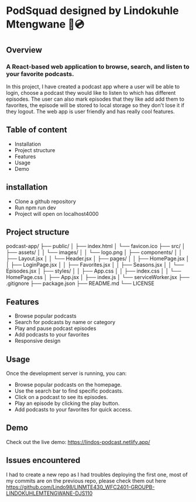 # PodSquad designed by Lindokuhle Mtengwane 🎵💿

## Overview

### A React-based web application to browse, search, and listen to your favorite podcasts.

In this project, I have created a podcast app where a user will be able to login, choose a podcast they would like to listen to which has different episodes. The user can also mark episodes that they like add add them to favorites, the episode will be stored to local storage so they don't lose it if they logout. The web app is user friendly and has really cool features.

## Table of content

- Installation
- Project structure
- Features
- Usage
- Demo

## installation

- Clone a github repository
- Run npm run dev
- Project will open on localhost4000

## Project structure

podcast-app/
├── public/
│ ├── index.html
│ └── favicon.ico
├── src/
│ ├── assets/
│ │ └── images/
│ │ └── logo.png
│ ├── components/
│ │ ├── Layout.jsx
│ │ └── Header.jsx
│ ├── pages/
│ │ ├── HomePage.jsx
│ │ ├── LoginPage.jsx
│ │ ├── Favorites.jsx
│ │ ├── Seasons.jsx
│ │ └── Episodes.jsx
│ ├── styles/
│ │ ├── App.css
│ │ ├── index.css
│ │ └── HomePage.css
│ ├── App.jsx
│ ├── index.js
│ └── serviceWorker.jsx
├── .gitignore
├── package.json
├── README.md
└── LICENSE

## Features

- Browse popular podcasts
- Search for podcasts by name or category
- Play and pause podcast episodes
- Add podcasts to your favorites
- Responsive design

## Usage

Once the development server is running, you can:

- Browse popular podcasts on the homepage.
- Use the search bar to find specific podcasts.
- Click on a podcast to see its episodes.
- Play an episode by clicking the play button.
- Add podcasts to your favorites for quick access.

## Demo

Check out the live demo: https://lindos-podcast.netlify.app/

## Issues encountered

I had to create a new repo as I had troubles deploying the first one, most of my commits are on the previous repo, please check them out here https://github.com/Lindo98/LINMTE430_WFC2401-GROUPB-LINDOKUHLEMTENGWANE-DJS110
